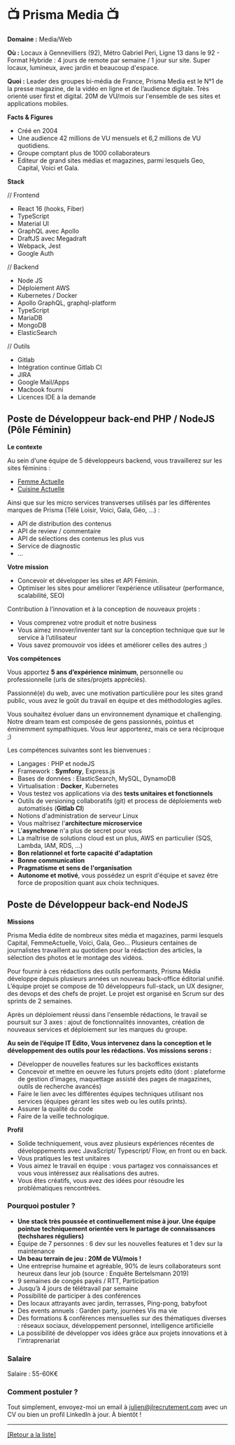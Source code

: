 # 📺 Prisma Media 📺

**Domaine :** Media/Web

**Où :** Locaux à Gennevilliers (92), Métro Gabriel Peri, Ligne 13 dans le 92 - Format Hybride : 4 jours de remote par semaine / 1 jour sur site. Super locaux, lumineux, avec jardin et beaucoup d'espace.

**Quoi :** Leader des groupes bi-média de France, Prisma Media est le N°1 de la presse magazine, de la vidéo en ligne et de l’audience digitale. Très orienté user first et digital. 20M de VU/mois sur l'ensemble de ses sites et applications mobiles.

**Facts & Figures**

* Créé en 2004
* Une audience 42 millions de VU mensuels et 6,2 millions de VU quotidiens.
* Groupe comptant plus de 1000 collaborateurs
* Editeur de grand sites médias et magazines, parmi lesquels Geo, Capital, Voici et Gala. 

**Stack**

// Frontend

* React 16 (hooks, Fiber)
* TypeScript
* Material UI
* GraphQL avec Apollo
* DraftJS avec Megadraft
* Webpack, Jest
* Google Auth

// Backend

* Node JS
* Déploiement AWS
* Kubernetes / Docker
* Apollo GraphQL, graphql-platform
* TypeScript
* MariaDB
* MongoDB
* ElasticSearch

// Outils

* Gitlab
* Intégration continue Gitlab CI
* JIRA
* Google Mail/Apps
* Macbook fourni
* Licences IDE à la demande

## Poste de Développeur back-end PHP / NodeJS (Pôle Féminin)

**Le contexte**

Au sein d'une équipe de 5 développeurs backend, vous travaillerez sur les sites féminins :
* [Femme Actuelle](http://www.femmeactuelle.fr/)
* [Cuisine Actuelle](http://www.cuisineactuelle.fr/)

Ainsi que sur les micro services transverses utilisés par les différentes marques de Prisma (Télé Loisir, Voici, Gala, Géo, ...) :
* API de distribution des contenus
* API de review / commentaire
* API de sélections des contenus les plus vus
* Service de diagnostic
* ...

**Votre mission**

* Concevoir et développer les sites et API Féminin.
* Optimiser les sites pour améliorer l’expérience utilisateur (performance, scalabilité, SEO)

Contribution à l’innovation et à la conception de nouveaux projets :
* Vous comprenez votre produit et notre business
* Vous aimez innover/inventer tant sur la conception technique que sur le service à l’utilisateur
* Vous savez promouvoir vos idées et améliorer celles des autres ;)

**Vos compétences**

Vous apportez **5 ans d’expérience minimum**, personnelle ou professionnelle (urls de sites/projets appréciés).

Passionné(e) du web, avec une motivation particulière pour les sites grand public, vous avez le goût du travail en équipe et des méthodologies agiles.

Vous souhaitez évoluer dans un environnement dynamique et challenging. Notre dream team est composée de gens passionnés, pointus et éminemment sympathiques. Vous leur apporterez, mais ce sera réciproque ;)

Les compétences suivantes sont les bienvenues :

* Langages : PHP et nodeJS
* Framework : **Symfony**, Express.js
* Bases de données : ElasticSearch, MySQL, DynamoDB
* Virtualisation : **Docker**, Kubernetes
* Vous testez vos applications via des **tests unitaires et fonctionnels**
* Outils de versioning collaboratifs (git) et process de déploiements web automatisés (**Gitlab CI**)
* Notions d'administration de serveur Linux
* Vous maîtrisez l'**architecture microservice**
* L'**asynchrone** n'a plus de secret pour vous
* La maîtrise de solutions cloud est un plus, AWS en particulier (SQS, Lambda, IAM, RDS, ...)
* **Bon relationnel et forte capacité d'adaptation**
* **Bonne communication**
* **Pragmatisme et sens de l'organisation**
* **Autonome et motivé**, vous possédez un esprit d'équipe et savez être force de proposition quant aux choix techniques.

## Poste de Développeur back-end NodeJS

**Missions** 

Prisma Media édite de nombreux sites média et magazines, parmi lesquels Capital, FemmeActuelle, Voici, Gala, Geo… Plusieurs centaines de journalistes travaillent au quotidien pour la rédaction des articles, la sélection des photos et le montage des vidéos.

Pour fournir à ces rédactions des outils performants, Prisma Média développe depuis plusieurs années un nouveau back-office éditorial unifié. L’équipe projet se compose de 10 développeurs full-stack, un UX designer, des devops et des chefs de projet. Le projet est organisé en Scrum sur des sprints de 2 semaines.

Après un déploiement réussi dans l'ensemble rédactions, le travail se poursuit sur 3 axes : ajout de fonctionnalités innovantes, création de nouveaux services et déploiement sur les marques du groupe.

**Au sein de l’équipe IT Edito, Vous intervenez dans la conception et le développement des outils pour les rédactions. Vos missions serons :**

* Développer de nouvelles features sur les backoffices existants
* Concevoir et mettre en oeuvre les futurs projets edito (dont : plateforme de gestion d’images, maquettage assisté des pages de magazines, outils de recherche avancés)
* Faire le lien avec les différentes équipes techniques utilisant nos services (équipes gérant les sites web ou les outils prints).
* Assurer la qualité du code
* Faire de la veille technologique.

**Profil** 

* Solide techniquement, vous avez plusieurs expériences récentes de développements avec JavaScript/ Typescript/ Flow, en front ou en back. 
* Vous pratiques les test unitaires
* Vous aimez le travail en équipe : vous partagez vos connaissances et vous vous intéressez aux réalisations des autres. 
* Vous êtes créatifs, vous avez des idées pour résoudre les problématiques rencontrées. 



### Pourquoi postuler ?

* **Une stack très poussée et continuellement mise à jour. Une équipe pointue techniquement orientée vers le partage de connaissances (techshares réguliers)**
* Équipe de 7 personnes : 6 dev sur les nouvelles features et 1 dev sur la maintenance
* **Un beau terrain de jeu : 20M de VU/mois !**
* Une entreprise humaine et agréable, 90% de leurs collaborateurs sont heureux dans leur job (source : Enquête Bertelsmann 2019)
* 9 semaines de congés payés / RTT, Participation
* Jusqu’à 4 jours de télétravail par semaine
* Possibilité de participer à des conférences
* Des locaux attrayants avec jardin, terrasses, Ping-pong, babyfoot
* Des events annuels : Garden party, journées Vis ma vie
* Des formations & conférences mensuelles sur des thématiques diverses : réseaux sociaux, développement personnel, intelligence artificielle
* La possibilité de développer vos idées grâce aux projets innovations et à l'intraprenariat


### Salaire

Salaire : 55-60K€

### Comment postuler ?

Tout simplement, envoyez-moi un email à julien@jlrecrutement.com avec un CV ou bien un profil LinkedIn à jour. À bientôt ! 


----
<a href="https://github.com/jlondiche/job-board-php/blob/master/README.md">[Retour a la liste]</a>